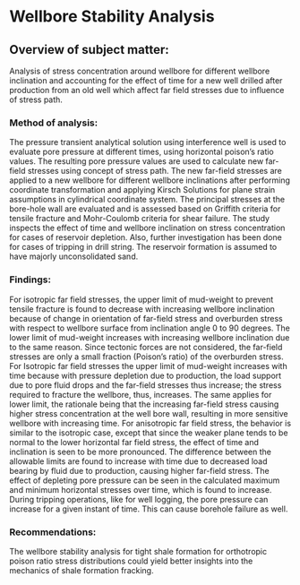 # Wellbore Stability Analysis
## Overview of subject matter:
Analysis of stress concentration around wellbore for different wellbore inclination and accounting for the effect of time for a new well drilled after production from an old well which affect far field stresses due to influence of stress path.
### Method of analysis:
The pressure transient analytical solution using interference well is used to evaluate pore pressure at different times, using horizontal poison’s ratio values. The resulting pore pressure values are used to calculate new far-field stresses using concept of stress path. The new far-field stresses are applied to a new wellbore for different wellbore inclinations after performing coordinate transformation and applying Kirsch Solutions for plane strain assumptions in cylindrical coordinate system. The principal stresses at the bore-hole wall are evaluated and is assessed based on Griffith criteria for tensile fracture and Mohr-Coulomb criteria for shear failure. The study inspects the effect of time and wellbore inclination on stress concentration for cases of reservoir depletion. Also, further investigation has been done for cases of tripping in drill string. The reservoir formation is assumed to have majorly unconsolidated sand.
### Findings:   
For isotropic far field stresses, the upper limit of mud-weight to prevent tensile fracture is found to decrease with increasing wellbore inclination because of change in orientation of far-field stress and overburden stress with respect to wellbore surface from inclination angle 0 to 90 degrees. The lower limit of mud-weight increases with increasing wellbore inclination due to the same reason. Since tectonic forces are not considered, the far-field stresses are only a small fraction (Poison’s ratio) of the overburden stress. 
For Isotropic far field stresses the upper limit of mud-weight increases with time because with pressure depletion due to production, the load support due to pore fluid drops and the far-field stresses thus increase; the stress required to fracture the wellbore, thus, increases. The same applies for lower limit, the rationale being that the increasing far-field stress causing higher stress concentration at the well bore wall, resulting in more sensitive wellbore with increasing time.
For anisotropic far field stress, the behavior is similar to the isotropic case, except that since the weaker plane tends to be normal to the lower horizontal far field stress, the effect of time and inclination is seen to be more pronounced.
The difference between the allowable limits are found to increase with time due to decreased load bearing by fluid due to production, causing higher far-field stress.
The effect of depleting pore pressure can be seen in the calculated maximum and minimum horizontal stresses over time, which is found to increase.
During tripping operations, like for well logging, the pore pressure can increase for a given instant of time. This can cause borehole failure as well.
### Recommendations:
The wellbore stability analysis for tight shale formation for orthotropic poison ratio stress distributions could yield better insights into the mechanics of shale formation fracking.
